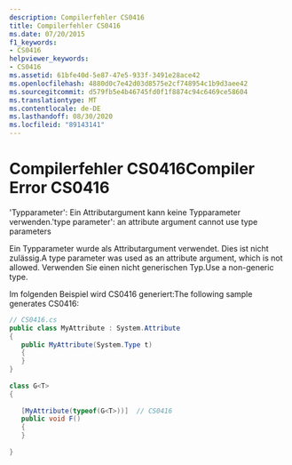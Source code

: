 ```yaml
---
description: Compilerfehler CS0416
title: Compilerfehler CS0416
ms.date: 07/20/2015
f1_keywords:
- CS0416
helpviewer_keywords:
- CS0416
ms.assetid: 61bfe40d-5e87-47e5-933f-3491e28ace42
ms.openlocfilehash: 4880d0c7e42d03d8575e2cf748954c1b9d3aee42
ms.sourcegitcommit: d579fb5e4b46745fd0f1f8874c94c6469ce58604
ms.translationtype: MT
ms.contentlocale: de-DE
ms.lasthandoff: 08/30/2020
ms.locfileid: "89143141"
---
```

# <a name="compiler-error-cs0416"></a><span data-ttu-id="17664-103">Compilerfehler CS0416</span><span class="sxs-lookup"><span data-stu-id="17664-103">Compiler Error CS0416</span></span>
<span data-ttu-id="17664-104">'Typparameter': Ein Attributargument kann keine Typparameter verwenden.</span><span class="sxs-lookup"><span data-stu-id="17664-104">'type parameter': an attribute argument cannot use type parameters</span></span>  
  
 <span data-ttu-id="17664-105">Ein Typparameter wurde als Attributargument verwendet. Dies ist nicht zulässig.</span><span class="sxs-lookup"><span data-stu-id="17664-105">A type parameter was used as an attribute argument, which is not allowed.</span></span> <span data-ttu-id="17664-106">Verwenden Sie einen nicht generischen Typ.</span><span class="sxs-lookup"><span data-stu-id="17664-106">Use a non-generic type.</span></span>  
  
 <span data-ttu-id="17664-107">Im folgenden Beispiel wird CS0416 generiert:</span><span class="sxs-lookup"><span data-stu-id="17664-107">The following sample generates CS0416:</span></span>  
  
```csharp  
// CS0416.cs  
public class MyAttribute : System.Attribute  
{  
   public MyAttribute(System.Type t)  
   {  
   }  
}  
  
class G<T>  
{  
  
   [MyAttribute(typeof(G<T>))]  // CS0416  
   public void F()  
   {  
   }  
  
}  
```
